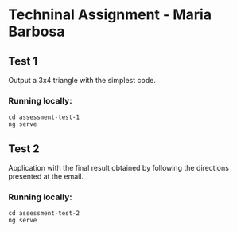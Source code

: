 # Techninal Assignment - Maria Barbosa

## Test 1

Output a 3x4 triangle with the simplest code.

### Running locally:

```
cd assessment-test-1
ng serve
```

## Test 2

Application with the final result obtained by following the directions presented at the email.

### Running locally:

```
cd assessment-test-2
ng serve
```
